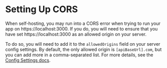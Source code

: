 # Setting Up CORS

When self-hosting, you may run into a CORS error when trying to run your app on https://localhost:3000. If you do, you will need to ensure that you have set https://localhost:3000 as an allowed origin on your server.

To do so, you will need to add it to the `allowedOrigins` field on your server config settings. By default, the only allowed origin is `[apiBaseUrl].com`, but you can add more in a comma-separated list. For more details, see the [Config Settings docs](/docs/self-hosting/config-settings#server-config).
